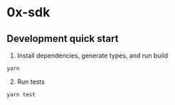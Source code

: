 # 0x-sdk

## Development quick start

1. Install dependencies, generate types, and run build

```
yarn
```

2. Run tests

```
yarn test
```
